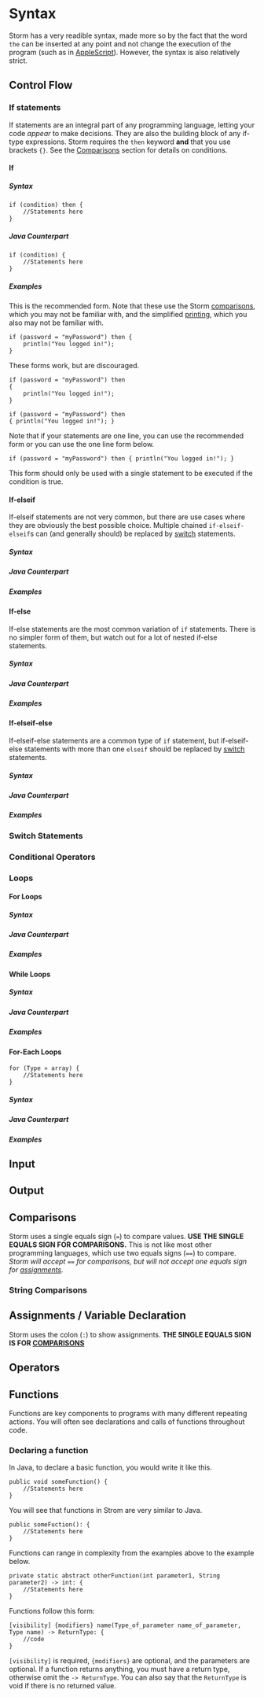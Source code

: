 # Syntax

Storm has a very readible syntax, made more so by the fact that the word `the` can be inserted at any point and not change the execution of the program (such as in [AppleScript](https://developer.apple.com/library/content/documentation/AppleScript/Conceptual/AppleScriptX/AppleScriptX.html)). However, the syntax is also relatively strict.

## Control Flow

### If statements
If statements are an integral part of any programming language, letting your code *appear* to make decisions. They are also the building block of any if-type expressions. Storm requires the `then` keyword **and** that you use brackets `{}`. See the [Comparisons](#comparisons) section for details on conditions.
#### If
##### Syntax
```
if (condition) then {
    //Statements here
}
```
##### Java Counterpart
```
if (condition) {
    //Statements here
}
```
##### Examples
This is the recommended form. Note that these use the Storm [comparisons](#comparisons), which you may not be familiar with, and the simplified [printing](#printing), which you also may not be familiar with.
```
if (password = "myPassword") then {
    println("You logged in!");
}
```

These forms work, but are discouraged.
```
if (password = "myPassword") then
{
    println("You logged in!");
}
```
```
if (password = "myPassword") then
{ println("You logged in!"); }
```

Note that if your statements are one line, you can use the recommended form or you can use the one line form below.
```
if (password = "myPassword") then { println("You logged in!"); }
```
This form should only be used with a single statement to be executed if the condition is true.
#### If-elseif
If-elseif statements are not very common, but there are use cases where they are obviously the best possible choice. Multiple chained `if-elseif-elseif`s can (and generally should) be replaced by [switch](#switch-statements) statements.
##### Syntax
##### Java Counterpart
##### Examples
#### If-else
If-else statements are the most common variation of `if` statements. There is no simpler form of them, but watch out for a lot of nested if-else statements.
##### Syntax
##### Java Counterpart
##### Examples
#### If-elseif-else
If-elseif-else statements are a common type of `if` statement, but if-elseif-else statements with more than one `elseif` should be replaced by [switch](#switch-statements) statements.
##### Syntax
##### Java Counterpart
##### Examples
### Switch Statements
### Conditional Operators
### Loops
#### For Loops
##### Syntax
##### Java Counterpart
##### Examples
#### While Loops
##### Syntax
##### Java Counterpart
##### Examples
#### For-Each Loops
```
for (Type » array) {
    //Statements here
}
```
##### Syntax
##### Java Counterpart
##### Examples
## Input
## Output
## Comparisons
Storm uses a single equals sign (`=`) to compare values. **USE THE SINGLE EQUALS SIGN FOR COMPARISONS.** This is not like most other programming languages, which use two equals signs (`==`) to compare. *Storm will accept `==` for comparisons, but will not accept one equals sign for [assignments](#assignments).*
### String Comparisons
## Assignments / Variable Declaration
Storm uses the colon (`:`) to show assignments. **THE SINGLE EQUALS SIGN IS FOR [COMPARISONS](#comparisons)**
## Operators
## Functions
Functions are key components to programs with many different repeating actions. You will often see declarations and calls of functions throughout code.
### Declaring a function
In Java, to declare a basic function, you would write it like this.
```
public void someFunction() {
    //Statements here
}
```
You will see that functions in Strom are very similar to Java.
```
public someFuction(): {
    //Statements here
}
```

Functions can range in complexity from the examples above to the example below.
```
private static abstract otherFunction(int parameter1, String parameter2) -> int: {
    //Statements here
}
```
Functions follow this form:
```
[visibility] {modifiers} name(Type_of_parameter name_of_parameter, Type name) -> ReturnType: {
    //code
}
```
`[visibility]` is required, `{modifiers}` are optional, and the parameters are optional. If a function returns anything, you must have a return type, otherwise omit the `-> ReturnType`. You can also say that the `ReturnType` is void if there is no returned value.
